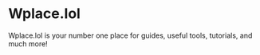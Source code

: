 # Wplace.lol 
Wplace.lol is your number one place for guides, useful tools, tutorials, and much more!
